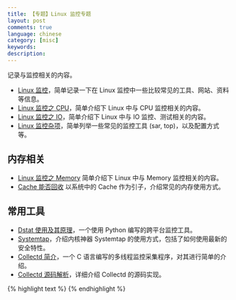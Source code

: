 ```yaml
---
title: 【专题】Linux 监控专题
layout: post
comments: true
language: chinese
category: [misc]
keywords:
description:
---
```


<!-- more -->

记录与监控相关的内容。

* [Linux 监控](/post/linux-monitor.html)，简单记录一下在 Linux 监控中一些比较常见的工具、网站、资料等信息。
* [Linux 监控之 CPU](/post/linux-monitor-cpu.html)，简单介绍下 Linux 中与 CPU 监控相关的内容。
* [Linux 监控之 IO](/post/linux-monitor-io.html)，简单介绍下 Linux 中与 IO 监控、测试相关的内容。
* [Linux 监控杂项](/post/linux-monitor-misc.html)，简单列举一些常见的监控工具 (sar, top)，以及配置方式等。

## 内存相关

* [Linux 监控之 Memory](/post/linux-monitor-memory.html) 简单介绍下 Linux 中与 Memory 监控相关的内容。
* [Cache 能否回收](/post/linux-monitor-memory-cache-buffer-introduce.html) 以系统中的 Cache 作为引子，介绍常见的内存使用方式。

## 常用工具

* [Dstat 使用及其原理](/post/details-about-dstat.html)，一个使用 Python 编写的跨平台监控工具。
* [Systemtap](/post/linux-systemtap.html)，介绍内核神器 Systemtap 的使用方式，包括了如何使用最新的安全特性。
* [Collectd 简介](/post/collectd-introduce.html)，一个 C 语言编写的多线程监控采集程序，对其进行简单的介绍。
* [Collectd 源码解析](/post/collectd-source-code.html)，详细介绍 Collectd 的源码实现。


{% highlight text %}
{% endhighlight %}
